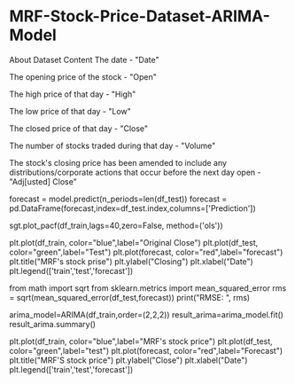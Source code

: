 # MRF-Stock-Price-Dataset-ARIMA-Model

About Dataset
Content
The date - "Date"

The opening price of the stock - "Open"

The high price of that day - "High"

The low price of that day - "Low"

The closed price of that day - "Close"

The number of stocks traded during that day - "Volume"

The stock's closing price has been amended to include any distributions/corporate actions that occur before the next day open - "Adj[usted] Close"

forecast = model.predict(n_periods=len(df_test))
forecast = pd.DataFrame(forecast,index=df_test.index,columns=['Prediction'])

sgt.plot_pacf(df_train,lags=40,zero=False, method=('ols'))

plt.plot(df_train, color="blue",label="Original Close")
plt.plot(df_test, color="green",label="Test")
plt.plot(forecast, color="red",label="forecast")
plt.title("MRF's stock prise")
plt.ylabel("Closing")
plt.xlabel("Date")
plt.legend(['train','test','forecast'])

from math import sqrt
from sklearn.metrics import mean_squared_error
rms = sqrt(mean_squared_error(df_test,forecast))
print("RMSE: ", rms)

arima_model=ARIMA(df_train,order=(2,2,2))
result_arima=arima_model.fit()
result_arima.summary()

plt.plot(df_train, color="blue",label="MRF's stock price")
plt.plot(df_test, color="green",label="test")
plt.plot(forecast, color="red",label="Forecast")
plt.title("MRF'S stock price")
plt.ylabel("Close")
plt.xlabel("Date")
plt.legend(['train','test','forecast'])
